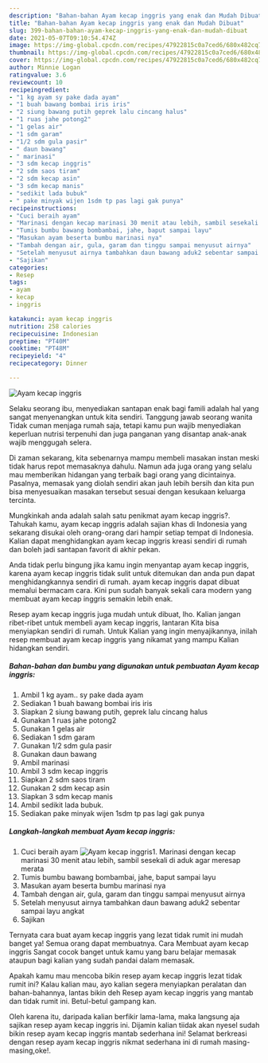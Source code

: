 ```yaml
---
description: "Bahan-bahan Ayam kecap inggris yang enak dan Mudah Dibuat"
title: "Bahan-bahan Ayam kecap inggris yang enak dan Mudah Dibuat"
slug: 399-bahan-bahan-ayam-kecap-inggris-yang-enak-dan-mudah-dibuat
date: 2021-05-07T09:10:54.474Z
image: https://img-global.cpcdn.com/recipes/47922815c0a7ced6/680x482cq70/ayam-kecap-inggris-foto-resep-utama.jpg
thumbnail: https://img-global.cpcdn.com/recipes/47922815c0a7ced6/680x482cq70/ayam-kecap-inggris-foto-resep-utama.jpg
cover: https://img-global.cpcdn.com/recipes/47922815c0a7ced6/680x482cq70/ayam-kecap-inggris-foto-resep-utama.jpg
author: Minnie Logan
ratingvalue: 3.6
reviewcount: 10
recipeingredient:
- "1 kg ayam sy pake dada ayam"
- "1 buah bawang bombai iris iris"
- "2 siung bawang putih geprek lalu cincang halus"
- "1 ruas jahe potong2"
- "1 gelas air"
- "1 sdm garam"
- "1/2 sdm gula pasir"
- " daun bawang"
- " marinasi"
- "3 sdm kecap inggris"
- "2 sdm saos tiram"
- "2 sdm kecap asin"
- "3 sdm kecap manis"
- "sedikit lada bubuk"
- " pake minyak wijen 1sdm tp pas lagi gak punya"
recipeinstructions:
- "Cuci beraih ayam"
- "Marinasi dengan kecap marinasi 30 menit atau lebih, sambil sesekali di aduk agar meresap merata"
- "Tumis bumbu bawang bombambai, jahe, baput sampai layu"
- "Masukan ayam beserta bumbu marinasi nya"
- "Tambah dengan air, gula, garam dan tinggu sampai menyusut airnya"
- "Setelah menyusut airnya tambahkan daun bawang aduk2 sebentar sampai layu angkat"
- "Sajikan"
categories:
- Resep
tags:
- ayam
- kecap
- inggris

katakunci: ayam kecap inggris 
nutrition: 258 calories
recipecuisine: Indonesian
preptime: "PT40M"
cooktime: "PT48M"
recipeyield: "4"
recipecategory: Dinner

---
```



![Ayam kecap inggris](https://img-global.cpcdn.com/recipes/47922815c0a7ced6/680x482cq70/ayam-kecap-inggris-foto-resep-utama.jpg)

Selaku seorang ibu, menyediakan santapan enak bagi famili adalah hal yang sangat menyenangkan untuk kita sendiri. Tanggung jawab seorang  wanita Tidak cuman menjaga rumah saja, tetapi kamu pun wajib menyediakan keperluan nutrisi terpenuhi dan juga panganan yang disantap anak-anak wajib menggugah selera.

Di zaman  sekarang, kita sebenarnya mampu membeli masakan instan meski tidak harus repot memasaknya dahulu. Namun ada juga orang yang selalu mau memberikan hidangan yang terbaik bagi orang yang dicintainya. Pasalnya, memasak yang diolah sendiri akan jauh lebih bersih dan kita pun bisa menyesuaikan masakan tersebut sesuai dengan kesukaan keluarga tercinta. 



Mungkinkah anda adalah salah satu penikmat ayam kecap inggris?. Tahukah kamu, ayam kecap inggris adalah sajian khas di Indonesia yang sekarang disukai oleh orang-orang dari hampir setiap tempat di Indonesia. Kalian dapat menghidangkan ayam kecap inggris kreasi sendiri di rumah dan boleh jadi santapan favorit di akhir pekan.

Anda tidak perlu bingung jika kamu ingin menyantap ayam kecap inggris, karena ayam kecap inggris tidak sulit untuk ditemukan dan anda pun dapat menghidangkannya sendiri di rumah. ayam kecap inggris dapat dibuat memalui bermacam cara. Kini pun sudah banyak sekali cara modern yang membuat ayam kecap inggris semakin lebih enak.

Resep ayam kecap inggris juga mudah untuk dibuat, lho. Kalian jangan ribet-ribet untuk membeli ayam kecap inggris, lantaran Kita bisa menyiapkan sendiri di rumah. Untuk Kalian yang ingin menyajikannya, inilah resep membuat ayam kecap inggris yang nikamat yang mampu Kalian hidangkan sendiri.

<!--inarticleads1-->

##### Bahan-bahan dan bumbu yang digunakan untuk pembuatan Ayam kecap inggris:

1. Ambil 1 kg ayam.. sy pake dada ayam
1. Sediakan 1 buah bawang bombai iris iris
1. Siapkan 2 siung bawang putih, geprek lalu cincang halus
1. Gunakan 1 ruas jahe potong2
1. Gunakan 1 gelas air
1. Sediakan 1 sdm garam
1. Gunakan 1/2 sdm gula pasir
1. Gunakan  daun bawang
1. Ambil  marinasi
1. Ambil 3 sdm kecap inggris
1. Siapkan 2 sdm saos tiram
1. Gunakan 2 sdm kecap asin
1. Siapkan 3 sdm kecap manis
1. Ambil sedikit lada bubuk.
1. Sediakan  pake minyak wijen 1sdm tp pas lagi gak punya




<!--inarticleads2-->

##### Langkah-langkah membuat Ayam kecap inggris:

1. Cuci beraih ayam
<img src="https://img-global.cpcdn.com/steps/8c4d9b0edb3d1d4b/160x128cq70/ayam-kecap-inggris-langkah-memasak-1-foto.jpg" alt="Ayam kecap inggris">1. Marinasi dengan kecap marinasi 30 menit atau lebih, sambil sesekali di aduk agar meresap merata
1. Tumis bumbu bawang bombambai, jahe, baput sampai layu
1. Masukan ayam beserta bumbu marinasi nya
1. Tambah dengan air, gula, garam dan tinggu sampai menyusut airnya
1. Setelah menyusut airnya tambahkan daun bawang aduk2 sebentar sampai layu angkat
1. Sajikan




Ternyata cara buat ayam kecap inggris yang lezat tidak rumit ini mudah banget ya! Semua orang dapat membuatnya. Cara Membuat ayam kecap inggris Sangat cocok banget untuk kamu yang baru belajar memasak ataupun bagi kalian yang sudah pandai dalam memasak.

Apakah kamu mau mencoba bikin resep ayam kecap inggris lezat tidak rumit ini? Kalau kalian mau, ayo kalian segera menyiapkan peralatan dan bahan-bahannya, lantas bikin deh Resep ayam kecap inggris yang mantab dan tidak rumit ini. Betul-betul gampang kan. 

Oleh karena itu, daripada kalian berfikir lama-lama, maka langsung aja sajikan resep ayam kecap inggris ini. Dijamin kalian tiidak akan nyesel sudah bikin resep ayam kecap inggris mantab sederhana ini! Selamat berkreasi dengan resep ayam kecap inggris nikmat sederhana ini di rumah masing-masing,oke!.

